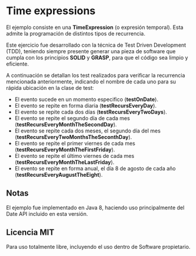 # Time expressions

El ejemplo consiste en una **TimeExpression** (o expresión temporal). Esta admite la programación de distintos tipos de recurrencia. 

Este ejercicio fue desarrollado con la técnica de Test Driven Development (TDD), teniendo siempre presente generar una pieza de software que cumpla con los principios **SOLID** y **GRASP**, para que el código sea limpio y eficiente.

A continuación se detallan los test realizados para verificar la recurrencia mencionada anteriormente, indicando el nombre de cada uno para su rápida ubicación en la clase de test:

- El evento sucede en un momento especifico (**testOnDate**).
- El evento se repite en forma diaria (**testRecursEveryDay**).
- El evento se repite cada dos días (**testRecursEveryTwoDays**).
- El evento se repite el segundo día de cada mes (**testRecursEveryMonthTheSecondDay**).
- El evento se repite cada dos meses, el segundo día del mes (**testRecursEveryTwoMonthsTheSeconthDay**).
- El evento se repite el primer viernes de cada mes (**testRecursEveryMonthTheFirstFriday**).
- El evento se repite el último viernes de cada mes (**testRecursEveryMonthTheLastFriday**).
- El evento se repite en forma anual, el día 8 de agosto de cada año (**testRecursEveryAugustTheEight**).

## Notas
El ejemplo fue implementado en Java 8, haciendo uso principalmente del Date API incluido en esta versión.

Licencia MIT
----
Para uso totalmente libre, incluyendo el uso dentro de Software propietario.



